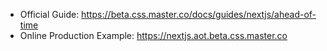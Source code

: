 - Official Guide: https://beta.css.master.co/docs/guides/nextjs/ahead-of-time
- Online Production Example: https://nextjs.aot.beta.css.master.co
